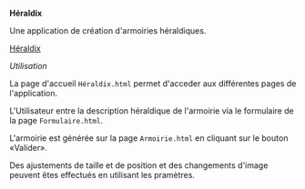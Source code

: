 **Héraldix**

Une application de création d'armoiries héraldiques.

<a href = https://le-cavalier-riant.github.io/Heraldix/Héraldix.html>Héraldix</a>

*Utilisation*

La page d'accueil `Héraldix.html` permet d'acceder aux différentes pages de l'application.

L'Utilisateur entre la description héraldique de l'armoirie via le formulaire de la page `Formulaire.html`.

L'armoirie est générée sur la page `Armoirie.html` en cliquant sur le bouton «Valider».

Des ajustements de taille et de position et des changements d'image peuvent êtes effectués en utilisant les pramètres.